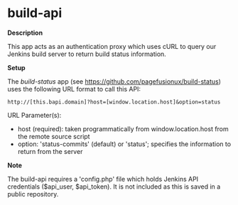 # build-api

**Description**

This app acts as an authentication proxy which uses cURL to query our Jenkins build server to 
return build status information.

**Setup**

The _build-status_ app (see https://github.com/pagefusionux/build-status) uses the
following URL format to call this API:
````
http://[this.bapi.domain]?host=[window.location.host]&option=status
````

URL Parameter(s):
- host (required): taken programmatically from window.location.host from the remote source script
- option: 'status-commits' (default) or 'status'; specifies the information to return from the server

**Note**

The build-api requires a 'config.php' file which holds Jenkins API credentials ($api_user, 
$api_token). It is not included as this is saved in a public repository.
